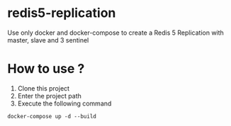 # redis5-replication

Use only docker and docker-compose to create a Redis 5 Replication with master, slave and 3 sentinel

# How to use ?
1. Clone this project
2. Enter the project path
3. Execute the following command

  ```
  docker-compose up -d --build
  ```
